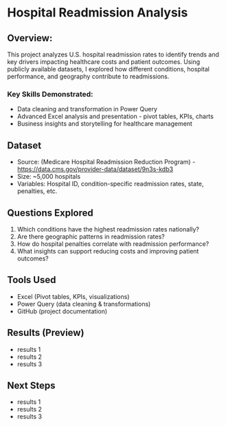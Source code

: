 # Hospital Readmission Analysis
## Overview:
This project analyzes U.S. hospital readmission rates to identify trends and key drivers impacting healthcare costs and patient outcomes. Using publicly available datasets, I explored how different conditions, hospital performance, and geography contribute to readmissions.
### Key Skills Demonstrated:
* Data cleaning and transformation in Power Query
* Advanced Excel analysis and presentation - pivot tables, KPIs, charts
* Business insights and storytelling for healthcare management
## Dataset
* Source: (Medicare Hospital Readmission Reduction Program) - https://data.cms.gov/provider-data/dataset/9n3s-kdb3
* Size: ~5,000 hospitals
* Variables: Hospital ID, condition-specific readmission rates, state, penalties, etc.
## Questions Explored
1. Which conditions have the highest readmission rates nationally?
2. Are there geographic patterns in readmission rates?
3. How do hospital penalties correlate with readmission performance?
4. What insights can support reducing costs and improving patient outcomes?
## Tools Used
* Excel (Pivot tables, KPIs, visualizations)
* Power Query (data cleaning & transformations)
* GitHub (project documentation)
## Results (Preview)
* results 1
* results 2
* results 3
## Next Steps
* results 1
* results 2
* results 3
